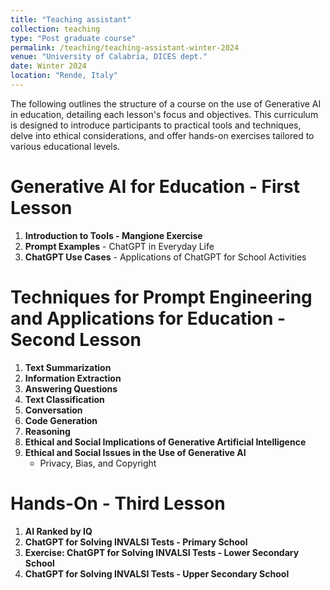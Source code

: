 ```yaml
---
title: "Teaching assistant"
collection: teaching
type: "Post graduate course"
permalink: /teaching/teaching-assistant-winter-2024
venue: "University of Calabria, DICES dept."
date: Winter 2024
location: "Rende, Italy"
---
```


The following outlines the structure of a course on the use of Generative AI in education, detailing each lesson's focus and objectives. This curriculum is designed to introduce participants to practical tools and techniques, delve into ethical considerations, and offer hands-on exercises tailored to various educational levels.

# Generative AI for Education - First Lesson
1. **Introduction to Tools - Mangione Exercise**
2. **Prompt Examples** - ChatGPT in Everyday Life
3. **ChatGPT Use Cases** - Applications of ChatGPT for School Activities

# Techniques for Prompt Engineering and Applications for Education - Second Lesson
1. **Text Summarization**
2. **Information Extraction**
3. **Answering Questions**
4. **Text Classification**
5. **Conversation**
6. **Code Generation**
7. **Reasoning**
8. **Ethical and Social Implications of Generative Artificial Intelligence**
9. **Ethical and Social Issues in the Use of Generative AI**
   - Privacy, Bias, and Copyright

# Hands-On - Third Lesson
1. **AI Ranked by IQ**
2. **ChatGPT for Solving INVALSI Tests - Primary School**
3. **Exercise: ChatGPT for Solving INVALSI Tests - Lower Secondary School**
4. **ChatGPT for Solving INVALSI Tests - Upper Secondary School**
